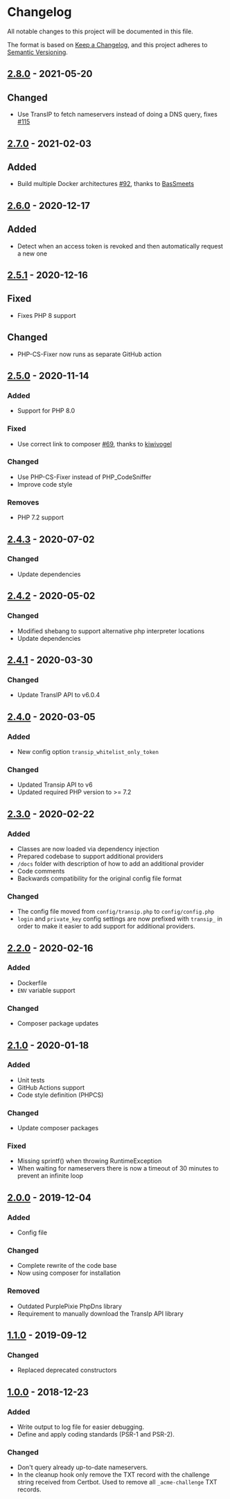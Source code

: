 # Changelog
All notable changes to this project will be documented in this file.

The format is based on [Keep a Changelog](https://keepachangelog.com/en/1.0.0/),
and this project adheres to [Semantic Versioning](https://semver.org/spec/v2.0.0.html).

## [2.8.0] - 2021-05-20
## Changed
- Use TransIP to fetch nameservers instead of doing a DNS query, fixes [#115](https://github.com/roy-bongers/certbot-transip-dns-01-validator/issues/115)

## [2.7.0] - 2021-02-03
## Added
- Build multiple Docker architectures [#92](https://github.com/roy-bongers/certbot-transip-dns-01-validator/pull/92), thanks to [BasSmeets](https://github.com/BasSmeets)

## [2.6.0] - 2020-12-17
## Added
- Detect when an access token is revoked and then automatically request a new one

## [2.5.1] - 2020-12-16
## Fixed
- Fixes PHP 8 support
## Changed
- PHP-CS-Fixer now runs as separate GitHub action

## [2.5.0] - 2020-11-14
### Added
- Support for PHP 8.0
### Fixed
- Use correct link to composer [#69](https://github.com/roy-bongers/certbot-transip-dns-01-validator/pull/69), thanks to [kiwivogel](https://github.com/kiwivogel)
### Changed
- Use PHP-CS-Fixer instead of PHP_CodeSniffer
- Improve code style
### Removes
- PHP 7.2 support

## [2.4.3] - 2020-07-02
### Changed
- Update dependencies

## [2.4.2] - 2020-05-02
### Changed
- Modified shebang to support alternative php interpreter locations
- Update dependencies

## [2.4.1] - 2020-03-30
### Changed
- Update TransIP API to v6.0.4

## [2.4.0] - 2020-03-05
### Added
- New config option `transip_whitelist_only_token`

### Changed
- Updated Transip API to v6
- Updated required PHP version to >= 7.2


## [2.3.0] - 2020-02-22
### Added
- Classes are now loaded via dependency injection
- Prepared codebase to support additional providers
- `/docs` folder with description of how to add an additional provider
- Code comments
- Backwards compatibility for the original config file format

### Changed
- The config file moved from `config/transip.php` to `config/config.php`
- `login` and `private_key` config settings are now prefixed with `transip_` in order to
make it easier to add support for additional providers.

## [2.2.0] - 2020-02-16
### Added
- Dockerfile
- `ENV` variable support

### Changed
- Composer package updates

## [2.1.0] - 2020-01-18
### Added
- Unit tests
- GitHub Actions support
- Code style definition (PHPCS)

### Changed
- Update composer packages

### Fixed
- Missing sprintf() when throwing RuntimeException
- When waiting for nameservers there is now a timeout of 30 minutes to prevent an infinite loop

## [2.0.0] - 2019-12-04
### Added
- Config file

### Changed
- Complete rewrite of the code base
- Now using composer for installation

### Removed
- Outdated PurplePixie PhpDns library
- Requirement to manually download the TransIp API library

## [1.1.0] - 2019-09-12
### Changed
- Replaced deprecated constructors

## [1.0.0] - 2018-12-23
### Added
- Write output to log file for easier debugging.
- Define and apply coding standards (PSR-1 and PSR-2).

### Changed
 - Don't query already up-to-date nameservers.
 - In the cleanup hook only remove the TXT record with the challenge string received from Certbot. Used to remove all `_acme-challenge` TXT records.

[2.8.0]: https://github.com/roy-bongers/certbot-transip-dns-01-validator/compare/v2.7.0...v2.8.0
[2.7.0]: https://github.com/roy-bongers/certbot-transip-dns-01-validator/compare/v2.6.0...v2.7.0
[2.6.0]: https://github.com/roy-bongers/certbot-transip-dns-01-validator/compare/v2.5.1...v2.6.0
[2.5.1]: https://github.com/roy-bongers/certbot-transip-dns-01-validator/compare/v2.5.0...v2.5.1
[2.5.0]: https://github.com/roy-bongers/certbot-transip-dns-01-validator/compare/v2.4.3...v2.5.0
[2.4.3]: https://github.com/roy-bongers/certbot-transip-dns-01-validator/compare/v2.4.2...v2.4.3
[2.4.2]: https://github.com/roy-bongers/certbot-transip-dns-01-validator/compare/v2.4.1...v2.4.2
[2.4.1]: https://github.com/roy-bongers/certbot-transip-dns-01-validator/compare/v2.4.0...v2.4.1
[2.4.0]: https://github.com/roy-bongers/certbot-transip-dns-01-validator/compare/v2.3.0...v2.4.0
[2.3.0]: https://github.com/roy-bongers/certbot-transip-dns-01-validator/compare/v2.2.0...v2.3.0
[2.2.0]: https://github.com/roy-bongers/certbot-transip-dns-01-validator/compare/v2.1.0...v2.2.0
[2.1.0]: https://github.com/roy-bongers/certbot-transip-dns-01-validator/compare/v2.0.0...v2.1.0
[2.0.0]: https://github.com/roy-bongers/certbot-transip-dns-01-validator/compare/v1.1.0...v2.0.0
[1.1.0]: https://github.com/roy-bongers/certbot-transip-dns-01-validator/compare/v1.0.0...v1.1.0
[1.0.0]: https://github.com/roy-bongers/certbot-transip-dns-01-validator/releases/tag/v1.0.0
